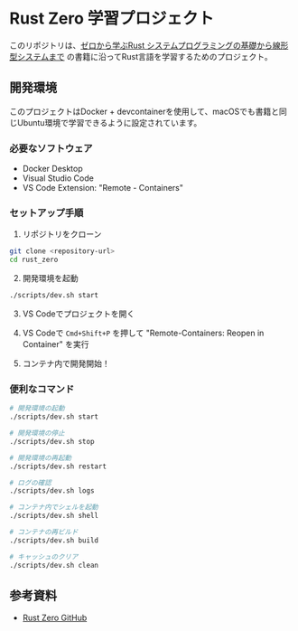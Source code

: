 # Rust Zero 学習プロジェクト

このリポジトリは、[ゼロから学ぶRust システムプログラミングの基礎から線形型システムまで](https://www.kodansha.co.jp/book/products/0000371815) の書籍に沿ってRust言語を学習するためのプロジェクト。

## 開発環境

このプロジェクトはDocker + devcontainerを使用して、macOSでも書籍と同じUbuntu環境で学習できるように設定されています。

### 必要なソフトウェア

- Docker Desktop
- Visual Studio Code
- VS Code Extension: "Remote - Containers"

### セットアップ手順

1. リポジトリをクローン
```bash
git clone <repository-url>
cd rust_zero
```

2. 開発環境を起動
```bash
./scripts/dev.sh start
```

3. VS Codeでプロジェクトを開く

4. VS Codeで `Cmd+Shift+P` を押して "Remote-Containers: Reopen in Container" を実行

5. コンテナ内で開発開始！

### 便利なコマンド

```bash
# 開発環境の起動
./scripts/dev.sh start

# 開発環境の停止
./scripts/dev.sh stop

# 開発環境の再起動
./scripts/dev.sh restart

# ログの確認
./scripts/dev.sh logs

# コンテナ内でシェルを起動
./scripts/dev.sh shell

# コンテナの再ビルド
./scripts/dev.sh build

# キャッシュのクリア
./scripts/dev.sh clean
```

## 参考資料

- [Rust Zero GitHub](https://github.com/ytakano/rust_zero)


